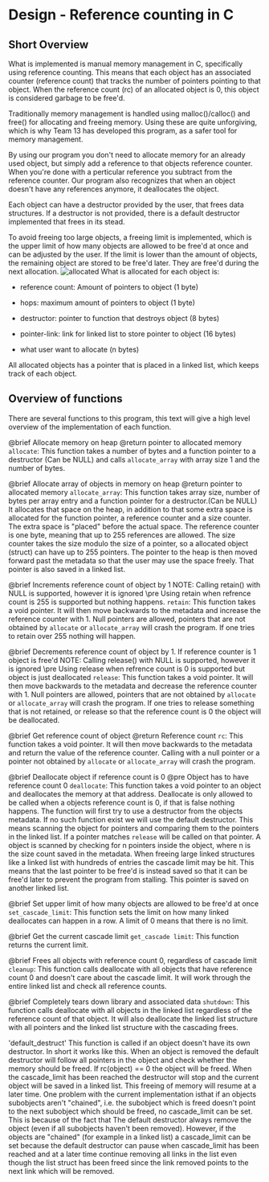 # Design - Reference counting in C

## Short Overview

What is implemented is manual memory management in C, specifically using reference counting.
This means that each object has an associated counter (reference count) that tracks the number of pointers pointing to that object.
When the reference count (rc) of an allocated object is 0, this object is considered garbage to be free'd. 

Traditionally memory management is handled using malloc()/calloc() and free() for allocating and freeing memory.
Using these are quite unforgiving, which is why Team 13 has developed this program, as a safer tool for memory management.

By using our program you don't need to allocate memory for an already used object, but simply add a reference to that objects reference counter.
When you're done with a perticular reference you subtract from the reference counter.
Our program also recognizes that when an object doesn't have any references anymore, it deallocates the object.

Each object can have a destructor provided by the user, that frees data structures. If a destructor is not provided, there is a default destructor implemented that
frees in its stead.

To avoid freeing too large objects, a freeing limit is implemented, which is the upper limit of how many objects are allowed to be free'd at once
and can be adjusted by the user. If the limit is lower than the amount of objects, the remaining object are stored to be free'd later.
They are free'd during the next allocation.
<img src="https://github.com/IOOPM-UU/Team-13/blob/master/proj/overhead.png" title="allocated">
What is allocated for each object is:

* reference count: Amount of pointers to object (1 byte)
* hops: maximum amount of pointers to object (1 byte)
* destructor: pointer to function that destroys object (8 bytes)
* pointer-link: link for linked list to store pointer to object (16 bytes)

* what user want to allocate (n bytes)

All allocated objects has a pointer that is placed in a linked list, which keeps track of each object.  


## Overview of functions
 
There are several functions to this program, this text will give a high level overview of the implementation of each function.

@brief Allocate memory on heap 
@return pointer to allocated memory
`allocate`: This function takes a number of bytes and a function pointer to a destructor (Can be NULL) and calls `allocate_array` with array size 1 and the number of bytes.  


@brief Allocate array of objects in memory on heap 
@return pointer to allocated memory
`allocate_array`: This function takes array size, number of bytes per array entry and a function pointer for a destructor.(Can be NULL) It allocates that space on the heap, in addition to that some extra space is allocated for the function pointer, a reference counter and a size counter. The extra space is "placed" before the actual space. The reference counter is one byte, meaning that up to 255 references are allowed. The size counter takes the size modulo the size of a pointer, so a allocated object (struct) can have up to 255 pointers. The pointer to the heap is then moved forward past the metadata so that the user may use the space freely. That pointer is also saved in a linked list.


@brief Increments reference count of object by 1
NOTE: Calling retain() with NULL is supported, however it is ignored
\pre Using retain when refrence count is 255 is supported but nothing happens.
`retain`: This function takes a void pointer. It will then move backwards to the metadata and increase the reference counter with 1. Null pointers are allowed, pointers that are not obtained by `allocate` or `allocate_array` will crash the program. If one tries to retain over 255 nothing will happen.  


@brief Decrements reference count of object by 1. If reference counter is 1 object is free'd
NOTE: Calling release() with NULL is supported, however it is ignored
\pre Using release when refrence count is 0 is supported but object is just deallocated
`release`: This function takes a void pointer. It will then move backwards to the metadata and decrease the reference counter with 1. Null pointers are allowed, pointers that are not obtained by `allocate` or `allocate_array` will crash the program. If one tries to release something that is not retained, or release so that the reference count is 0 the object will be deallocated.  


@brief Get reference count of object
@return Reference count
`rc`: This function takes a void pointer. It will then move backwards to the metadata and return the value of the reference counter. Calling with a null pointer or a pointer not obtained by `allocate` or `allocate_array` will crash the program.


@brief Deallocate object if reference count is 0
@pre Object has to have reference count 0
`deallocate`: This function takes a void pointer to an object and deallocates the memory at that address. Deallocate is only allowed to be called when a objects reference count is 0, if that is false nothing happens. The function will first try to use a destructor from the objects metadata. If no such function exist we will use the default destructor. This means scanning the object for pointers and comparing them to the pointers in the linked list. If a pointer matches `release` will be called on that pointer. A object is scanned by checking for n pointers inside the object, where n is the size count saved in the metadata. When freeing large linked structures like a linked list with hundreds of entries the cascade limit may be hit. This means that the last pointer to be free'd is instead saved so that it can be free'd later to prevent the program from stalling. This pointer is saved on another linked list.  

@brief Set upper limit of how many objects are allowed to be free'd at once
`set_cascade_limit`: This function sets the limit on how many linked deallocates can happen in a row. A limit of 0 means that there is no limit.  

@brief Get the current cascade limit
`get_cascade limit`: This function returns the current limit.

@brief Frees all objects with reference count 0, regardless of cascade limit
`cleanup`: This function calls deallocate with all objects that have reference count 0 and doesn't care about the cascade limit. It will work through the entire linked list and check all reference counts.  

@brief Completely tears down library and associated data
`shutdown`: This function calls deallocate with all objects in the linked list regardless of the reference count of that object. It will also deallocate the linked list structure with all pointers and the linked list structure with the cascading frees.

'default_destruct' This function is called if an object doesn't have its own destructor. In short it works like this. When an object is removed the default destructor will follow all pointers in the object and check whether the memory should be freed. If rc(object) == 0 the object will be freed. When the cascade_limit has been reached the destructor will stop and the current object will be saved in a linked list. This freeing of memory will resume at a later time. One problem with the current implementation isthat if an objects subobjects aren't "chained", i.e. the subobject which is freed doesn't point to the next subobject which should be freed, no cascade_limit can be set. This is because of the fact that The default destructor always remove the object (even if all subobjects haven't been removed). However, if the objects are "chained" (for example in a linked list) a cascade_limit can be set because the default destructor can pause when cascade_limit has been reached and at a later time continue removing all links in the list even though the list struct has been freed since the link removed points to the next link which will be removed.
